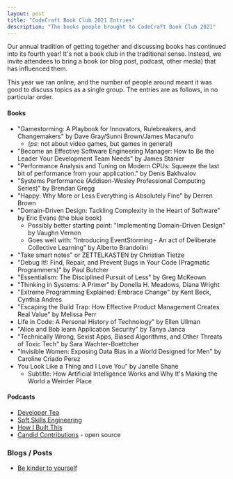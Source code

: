 ```yaml
---
layout: post
title: "CodeCraft Book Club 2021 Entries"
description: "The books people brought to CodeCraft Book Club 2021"
---
```


Our annual tradition of getting together and discussing books has continued into its fourth year! It's not a book club in the traditional sense. Instead, we invite attendees to bring a book (or blog post, podcast, other media) that has influenced them.

This year we ran online, and the number of people around meant it was good to discuss topics as a single group. The entries are as follows, in no particular order.


#### Books

* "Gamestorming: A Playbook for Innovators, Rulebreakers, and Changemakers" by Dave Gray/Sunni Brown/James Macanufo
  * (_ps_: not about video games, but games in general)
* "Become an Effective Software Engineering Manager: How to Be the Leader Your Development Team Needs" by James Stanier
* "Performance Analysis and Tuning on Modern CPUs: Squeeze the last bit of performance from your application." by Denis Bakhvalov
* "Systems Performance (Addison-Wesley Professional Computing Series)" by Brendan Gregg
* "Happy: Why More or Less Everything is Absolutely Fine" by Derren Brown
* "Domain-Driven Design: Tackling Complexity in the Heart of Software" by Eric Evans (the blue book)
  * Possibly better starting point: "Implementing Domain-Driven Design" by Vaughn Vernon
  * Goes well with: "Introducing EventStorming - An act of Deliberate Collective Learning" by Alberto Brandolini
* "Take smart notes" or ZETTELKASTEN by Christian Tietze
* "Debug It!: Find, Repair, and Prevent Bugs in Your Code (Pragmatic Programmers)" by Paul Butcher
* "Essentialism: The Disciplined Pursuit of Less" by Greg McKeown
* "Thinking in Systems: A Primer" by Donella H. Meadows, Diana Wright
* "Extreme Programming Explained: Embrace Change" by Kent Beck, Cynthia Andres
* "Escaping the Build Trap: How Effective Product Management Creates Real Value" by Melissa Perr
* Life in Code: A Personal History of Technology" by Ellen Ullman
* "Alice and Bob learn Application Security" by Tanya Janca
* "Technically Wrong, Sexist Apps, Biased Algorithms, and Other Threats of Toxic Tech" by Sara Wachter-Boettcher
* "Invisible Women: Exposing Data Bias in a World Designed for Men" by Caroline Criado Perez
* You Look Like a Thing and I Love You" by Janelle Shane
  * Subtitle: How Artificial Intelligence Works and Why It's Making the World a Weirder Place

#### Podcasts

* [Developer Tea](https://spec.fm/podcasts/developer-tea)
* [Soft Skills Engineering](https://softskills.audio)
* [How I Built This](https://www.npr.org/podcasts/510313/how-i-built-this)
* [Candid Contributions](https://candidcontributions.com) - open source

### Blogs / Posts

* [Be kinder to yourself](https://hbr.org/amp/2021/01/be-kinder-to-yourself)
